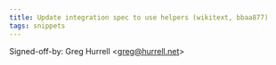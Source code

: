 ```yaml
---
title: Update integration spec to use helpers (wikitext, bbaa877)
tags: snippets
---
```


Signed-off-by: Greg Hurrell &lt;greg@hurrell.net&gt;
